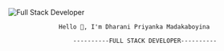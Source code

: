 ![Full Stack Developer](https://img.freepik.com/free-vector/female-programmer-doing-her-job-office_23-2148274929.jpg)

                  Hello 👋, I'm Dharani Priyanka Madakaboyina
                  
      				  ----------FULL STACK DEVELOPER----------
                        
